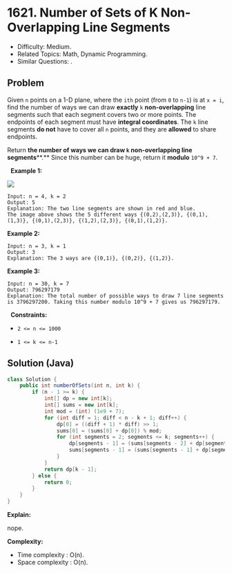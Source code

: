 # 1621. Number of Sets of K Non-Overlapping Line Segments

- Difficulty: Medium.
- Related Topics: Math, Dynamic Programming.
- Similar Questions: .

## Problem

Given ```n``` points on a 1-D plane, where the ```ith``` point (from ```0``` to ```n-1```) is at ```x = i```, find the number of ways we can draw **exactly** ```k``` **non-overlapping** line segments such that each segment covers two or more points. The endpoints of each segment must have **integral coordinates**. The ```k``` line segments **do not** have to cover all ```n``` points, and they are **allowed** to share endpoints.

Return **the number of ways we can draw **```k```** non-overlapping line segments****.** Since this number can be huge, return it **modulo** ```10^9 + 7```.

 
**Example 1:**

![](https://assets.leetcode.com/uploads/2020/09/07/ex1.png)

```
Input: n = 4, k = 2
Output: 5
Explanation: The two line segments are shown in red and blue.
The image above shows the 5 different ways {(0,2),(2,3)}, {(0,1),(1,3)}, {(0,1),(2,3)}, {(1,2),(2,3)}, {(0,1),(1,2)}.
```

**Example 2:**

```
Input: n = 3, k = 1
Output: 3
Explanation: The 3 ways are {(0,1)}, {(0,2)}, {(1,2)}.
```

**Example 3:**

```
Input: n = 30, k = 7
Output: 796297179
Explanation: The total number of possible ways to draw 7 line segments is 3796297200. Taking this number modulo 10^9 + 7 gives us 796297179.
```

 
**Constraints:**


	
- ```2 <= n <= 1000```
	
- ```1 <= k <= n-1```



## Solution (Java)

```java
class Solution {
    public int numberOfSets(int n, int k) {
        if (n - 1 >= k) {
            int[] dp = new int[k];
            int[] sums = new int[k];
            int mod = (int) (1e9 + 7);
            for (int diff = 1; diff < n - k + 1; diff++) {
                dp[0] = ((diff + 1) * diff) >> 1;
                sums[0] = (sums[0] + dp[0]) % mod;
                for (int segments = 2; segments <= k; segments++) {
                    dp[segments - 1] = (sums[segments - 2] + dp[segments - 1]) % mod;
                    sums[segments - 1] = (sums[segments - 1] + dp[segments - 1]) % mod;
                }
            }
            return dp[k - 1];
        } else {
            return 0;
        }
    }
}
```

**Explain:**

nope.

**Complexity:**

* Time complexity : O(n).
* Space complexity : O(n).
